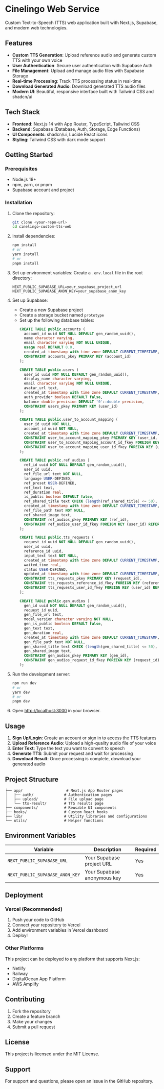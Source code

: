# Cinelingo Web Service

Custom Text-to-Speech (TTS) web application built with Next.js, Supabase, and modern web technologies.

## Features

- **Custom TTS Generation**: Upload reference audio and generate custom TTS with your own voice
- **User Authentication**: Secure user authentication with Supabase Auth
- **File Management**: Upload and manage audio files with Supabase Storage
- **Real-time Processing**: Track TTS processing status in real-time
- **Download Generated Audio**: Download generated TTS audio files
- **Modern UI**: Beautiful, responsive interface built with Tailwind CSS and shadcn/ui

## Tech Stack

- **Frontend**: Next.js 14 with App Router, TypeScript, Tailwind CSS
- **Backend**: Supabase (Database, Auth, Storage, Edge Functions)
- **UI Components**: shadcn/ui, Lucide React icons
- **Styling**: Tailwind CSS with dark mode support

## Getting Started

### Prerequisites

- Node.js 18+ 
- npm, yarn, or pnpm
- Supabase account and project

### Installation

1. Clone the repository:
   ```bash
   git clone <your-repo-url>
   cd cinelingo-custom-tts-web
   ```

2. Install dependencies:
   ```bash
   npm install
   # or
   yarn install
   # or
   pnpm install
   ```

3. Set up environment variables:
   Create a `.env.local` file in the root directory:
   ```env
   NEXT_PUBLIC_SUPABASE_URL=your_supabase_project_url
   NEXT_PUBLIC_SUPABASE_ANON_KEY=your_supabase_anon_key
   ```

4. Set up Supabase:
   - Create a new Supabase project
   - Create a storage bucket named `prototype`
   - Set up the following database tables:
     ```sql
     CREATE TABLE public.accounts (
       account_id uuid NOT NULL DEFAULT gen_random_uuid(),
       name character varying,
       email character varying NOT NULL UNIQUE,
       usage real DEFAULT 0.0,
       created_at timestamp with time zone DEFAULT CURRENT_TIMESTAMP,
       CONSTRAINT accounts_pkey PRIMARY KEY (account_id)
     );

     CREATE TABLE public.users (
       user_id uuid NOT NULL DEFAULT gen_random_uuid(),
       display_name character varying,
       email character varying NOT NULL UNIQUE,
       avatar_url text,
       created_at timestamp with time zone DEFAULT CURRENT_TIMESTAMP,
       auth_provider boolean DEFAULT false,
       balance double precision DEFAULT '0'::double precision,
       CONSTRAINT users_pkey PRIMARY KEY (user_id)
     );

     CREATE TABLE public.user_to_account_mapping (
       user_id uuid NOT NULL,
       account_id uuid NOT NULL,
       created_at timestamp with time zone DEFAULT CURRENT_TIMESTAMP,
       CONSTRAINT user_to_account_mapping_pkey PRIMARY KEY (user_id, account_id),
       CONSTRAINT user_to_account_mapping_account_id_fkey FOREIGN KEY (account_id) REFERENCES public.accounts(account_id),
       CONSTRAINT user_to_account_mapping_user_id_fkey FOREIGN KEY (user_id) REFERENCES public.users(user_id)
     );

     CREATE TABLE public.ref_audios (
       ref_id uuid NOT NULL DEFAULT gen_random_uuid(),
       user_id uuid,
       ref_file_url text NOT NULL,
       language USER-DEFINED,
       ref_preset USER-DEFINED,
       ref_text text,
       ref_duration real,
       is_public boolean DEFAULT false,
       ref_shared_title text CHECK (length(ref_shared_title) <= 50),
       created_at timestamp with time zone DEFAULT CURRENT_TIMESTAMP,
       ref_file_path text NOT NULL,
       ref_shared_image text,
       CONSTRAINT ref_audios_pkey PRIMARY KEY (ref_id),
       CONSTRAINT ref_audios_user_id_fkey FOREIGN KEY (user_id) REFERENCES public.users(user_id)
     );

     CREATE TABLE public.tts_requests (
       request_id uuid NOT NULL DEFAULT gen_random_uuid(),
       user_id uuid,
       reference_id uuid,
       input_text text NOT NULL,
       created_at timestamp with time zone DEFAULT CURRENT_TIMESTAMP,
       waited_time real,
       status USER-DEFINED,
       updated_at timestamp with time zone DEFAULT CURRENT_TIMESTAMP,
       CONSTRAINT tts_requests_pkey PRIMARY KEY (request_id),
       CONSTRAINT tts_requests_reference_id_fkey FOREIGN KEY (reference_id) REFERENCES public.ref_audios(ref_id),
       CONSTRAINT tts_requests_user_id_fkey FOREIGN KEY (user_id) REFERENCES public.users(user_id)
     );

     CREATE TABLE public.gen_audios (
       gen_id uuid NOT NULL DEFAULT gen_random_uuid(),
       request_id uuid,
       gen_file_url text,
       model_version character varying NOT NULL,
       gen_is_public boolean DEFAULT false,
       gen_text text,
       gen_duration real,
       created_at timestamp with time zone DEFAULT CURRENT_TIMESTAMP,
       gen_file_path text NOT NULL,
       gen_shared_title text CHECK (length(gen_shared_title) <= 50),
       gen_shared_image text,
       CONSTRAINT gen_audios_pkey PRIMARY KEY (gen_id),
       CONSTRAINT gen_audios_request_id_fkey FOREIGN KEY (request_id) REFERENCES public.tts_requests(request_id)
     );
     ```

5. Run the development server:
   ```bash
   npm run dev
   # or
   yarn dev
   # or
   pnpm dev
   ```

6. Open [http://localhost:3000](http://localhost:3000) in your browser.

## Usage

1. **Sign Up/Login**: Create an account or sign in to access the TTS features
2. **Upload Reference Audio**: Upload a high-quality audio file of your voice
3. **Enter Text**: Type the text you want to convert to speech
4. **Generate TTS**: Submit your request and wait for processing
5. **Download Result**: Once processing is complete, download your generated audio

## Project Structure

```
├── app/                    # Next.js App Router pages
│   ├── auth/              # Authentication pages
│   ├── upload/            # File upload page
│   └── tts-result/        # TTS results page
├── components/            # Reusable UI components
├── hooks/                 # Custom React hooks
├── lib/                   # Utility libraries and configurations
└── utils/                 # Helper functions
```

## Environment Variables

| Variable | Description | Required |
|----------|-------------|----------|
| `NEXT_PUBLIC_SUPABASE_URL` | Your Supabase project URL | Yes |
| `NEXT_PUBLIC_SUPABASE_ANON_KEY` | Your Supabase anonymous key | Yes |

## Deployment

### Vercel (Recommended)

1. Push your code to GitHub
2. Connect your repository to Vercel
3. Add environment variables in Vercel dashboard
4. Deploy!

### Other Platforms

This project can be deployed to any platform that supports Next.js:
- Netlify
- Railway
- DigitalOcean App Platform
- AWS Amplify

## Contributing

1. Fork the repository
2. Create a feature branch
3. Make your changes
4. Submit a pull request

## License

This project is licensed under the MIT License.

## Support

For support and questions, please open an issue in the GitHub repository.

